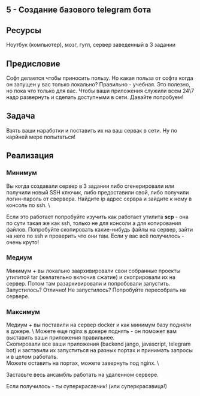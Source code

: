 ## 5 - Создание базового telegram бота

## Ресурсы
Ноутбук (компьютер), мозг, гугл, сервер заведенный в 3 задании 

## Предисловие
Софт делается чтобы приносить пользу. Но какая польза от софта когда он запущен у вас только локально? Правильно - учебная. Это полезно, но пока что только для вас. 
Чтобы ваши приложения служили всем 24\7 надо развернуть и сделать доступными в сети. Давайте попробуем!

## Задача
Взять ваши наработки и поставить их на ваш сервак в сети. Ну по карйней мере попытаться!

## Реализация
### Минимум
Вы когда создавали сервер в 3 задании либо сгенерировали или получили новый SSH ключик, 
либо предоставили свой, либо получили логин-пароль от свервера. 
Найдите ip адрес сервра и зайдите к нему в консоль по ssh. \

Если это работает попробуйте изучить как работает утилита **scp** - она по сути такая же как ssh, только не для консоли
а для копирования файлов. Попробуйте скопировать какие-нибудь файлы на сервер, зайти на него по ssh и проверить что они там.
Если у вас всё получилось - очень круто!

### Медиум
Минимум + вы локально заархивировали свои собранные проекты утилитой tar (желательно включив сжатие) и скоприровали их на сервер.
Потом там разархивировали и попробовали запустить. Запустилось? Отлично! Не запустилось? Попробуйте пересобрать на сервере.

### Максимум
Медиум + вы поставили на сервер docker и как минимум базу подняли в докере. \ 
Можете еще nginx в докере поднять - он поможет вам выставить ваши приложения правильнее. \
Скопировали все ваши приложения (backend  jango, javascript, telegram bot) и заставили 
их запуститься на разных портах и принимать запросы и в целом работать. \
Можете оставить на портах, можете завернуть под nginx. \ 

Заставьте весь ансамбль работать на удаленном сервере. 

Если получилось - ты суперкрасавчик! (или суперкрасавица!) 